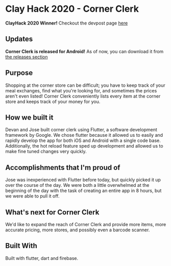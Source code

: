 # Clay Hack 2020 - Corner Clerk
**ClayHack 2020 Winner!** Checkout the devpost page [here](https://devpost.com/software/corner-clerk)

## Updates
**Corner Clerk is released for Android!** As of now, you can download it from [the releases section](https://github.com/DevanTurtle7/clayHack2020/releases)

## Purpose
Shopping at the corner store can be difficult; you have to keep track of your meal exchanges, find what you're looking for, and sometimes the prices aren't even listed! Corner Clerk conveniently lists every item at the corner store and keeps track of your money for you.

## How we built it
Devan and Jose built corner clerk using Flutter, a software development framework by Google. We chose flutter because it allowed us to easily and rapidly develop the app for both iOS and Android with a single code base. Additionally, the hot reload feature sped up development and allowed us to make fine tuned changes very quickly.

## Accomplishments that I'm proud of
Jose was inexperienced with Flutter before today, but quickly picked it up over the course of the day. We were both a little overwhelmed at the beginning of the day with the task of creating an entire app in 8 hours, but we were able to pull it off.

## What's next for Corner Clerk
We'd like to expand the reach of Corner Clerk and provide more items, more accurate pricing, more stores, and possibly even a barcode scanner.

## Built With
Built with flutter, dart and firebase.
